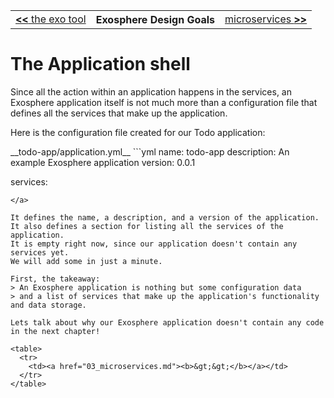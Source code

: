 <table>
  <tr>
    <td><a href="01_exo_tool.md"><b>&lt;&lt;</b> the exo tool</a></td>
    <th>Exosphere Design Goals</th>
    <td><a href="03_microservices.md">microservices <b>&gt;&gt;</b></a></td>
  </tr>
</table>


# The Application shell

Since all the action within an application happens in the services,
an Exosphere application itself is not much more than
a configuration file that defines all the
services that make up the application.

Here is the configuration file created for our Todo application:

<a class="tutorialRunner_verifyFileContent">
__todo-app/application.yml__
```yml
name: todo-app
description: An example Exosphere application
version: 0.0.1

services:
```
</a>

It defines the name, a description, and a version of the application.
It also defines a section for listing all the services of the application.
It is empty right now, since our application doesn't contain any services yet.
We will add some in just a minute.

First, the takeaway:
> An Exosphere application is nothing but some configuration data
> and a list of services that make up the application's functionality and data storage.

Lets talk about why our Exosphere application doesn't contain any code
in the next chapter!

<table>
  <tr>
    <td><a href="03_microservices.md"><b>&gt;&gt;</b></a></td>
  </tr>
</table>
